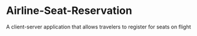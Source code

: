 # Airline-Seat-Reservation
A client-server application that allows travelers to register for seats on flight
